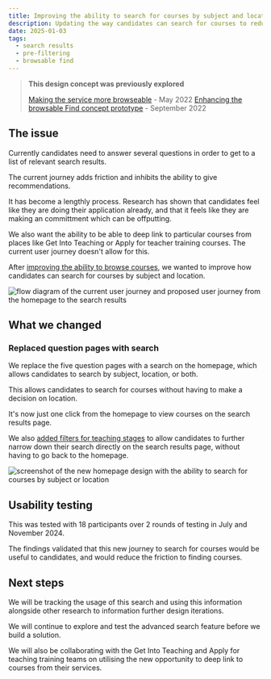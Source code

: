 ```yaml
---
title: Improving the ability to search for courses by subject and location
description: Updating the way candidates can search for courses to reduce the number of steps.
date: 2025-01-03
tags:
  - search results
  - pre-filtering
  - browsable find
---
```


> **This design concept was previously explored**
>
> [Making the service more browseable](/find-teacher-training/making-the-service-more-browseable/) - May 2022
> [Enhancing the browsable Find concept prototype](/find-teacher-training/enhancing-the-browsable-find-concept-prototype/) - September 2022

## The issue

Currently candidates need to answer several questions in order to get to a list of relevant search results.

The current journey adds friction and inhibits the ability to give recommendations.

It has become a lengthly process. Research has shown that candidates feel like they are doing their application already, and that it feels like they are making an committment which can be offputting.

We also want the ability to be able to deep link to particular courses from places like Get Into Teaching or Apply for teacher training courses. The current user journey doesn't allow for this.

After [improving the ability to browse courses](/find-teacher-training/improving-the-ability-to-browse-courses/), we wanted to improve how candidates can search for courses by subject and location.

![flow diagram of the current user journey and proposed user journey from the homepage to the search results](find-journey-before-after-jan-2025.png)

## What we changed

### Replaced question pages with search

We replace the five question pages with a search on the homepage, which allows candidates to search by subject, location, or both.

This allows candidates to search for courses without having to make a decision on location.

It's now just one click from the homepage to view courses on the search results page.

We also [added filters for teaching stages](/find-teacher-training/add-filters-for-teaching-stages/) to allow candidates to further narrow down their search directly on the search results page, without having to go back to the homepage.

![screenshot of the new homepage design with the ability to search for courses by subject or location](find-search-home-jan-2025.png)

## Usability testing

This was tested with 18 participants over 2 rounds of testing in July and November 2024.

The findings validated that this new journey to search for courses would be useful to candidates, and would reduce the friction to finding courses.

## Next steps

We will be tracking the usage of this search and using this information alongside other research to information further design iterations.

We will continue to explore and test the advanced search feature before we build a solution.

We will also be collaborating with the Get Into Teaching and Apply for teaching training teams on utilising the new opportunity to deep link to courses from their services.

